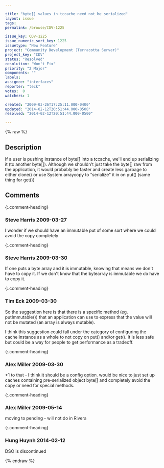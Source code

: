 ```yaml
---

title: "byte[] values in tccache need not be serialized"
layout: issue
tags: 
permalink: /browse/CDV-1225

issue_key: CDV-1225
issue_numeric_sort_key: 1225
issuetype: "New Feature"
project: "Community Development (Terracotta Server)"
project_key: "CDV"
status: "Resolved"
resolution: "Won't Fix"
priority: "2 Major"
components: ""
labels: 
assignee: "interfaces"
reporter: "teck"
votes:  0
watchers: 1

created: "2009-03-26T17:25:11.000-0400"
updated: "2014-02-12T20:51:44.000-0500"
resolved: "2014-02-12T20:51:44.000-0500"

---
```




{% raw %}



## Description

<div markdown="1" class="description">

If a user is pushing instance of byte[] into a tccache, we'll end up serializing it (to another byte[]). Although we shouldn't just take the byte[] raw from the application, it would probably be faster and create less garbage to either clone() or use System.arraycopy to "serialize" it in on put() (same thing for get())

</div>

## Comments


{:.comment-heading}
### **Steve Harris** <span class="date">2009-03-27</span>

<div markdown="1" class="comment">

I wonder if we should have an immutable put of some sort where we could avoid the copy completely

</div>


{:.comment-heading}
### **Steve Harris** <span class="date">2009-03-30</span>

<div markdown="1" class="comment">

If one puts a byte array and it is immutable, knowing that means we don't have to copy it. If we don't know that the bytearray is immutable we do have to copy it.

</div>


{:.comment-heading}
### **Tim Eck** <span class="date">2009-03-30</span>

<div markdown="1" class="comment">

So the suggestion here is that there is a specific method (eg. putImmutable()) that an application can use to express that the value will not be mutated (an array is always mutable). 

I think this suggestion could fall under the category of configuring the cache instance as a whole to not copy on put() and/or get(). It is less safe but could be a way for people to get performance as a tradeoff. 

</div>


{:.comment-heading}
### **Alex Miller** <span class="date">2009-03-30</span>

<div markdown="1" class="comment">

+1 to that - I think it should be a config option.  would be nice to just set up caches containing pre-serialized object byte[] and completely avoid the copy or need for special methods. 

</div>


{:.comment-heading}
### **Alex Miller** <span class="date">2009-05-14</span>

<div markdown="1" class="comment">

moving to pending - will not do in Rivera

</div>


{:.comment-heading}
### **Hung Huynh** <span class="date">2014-02-12</span>

<div markdown="1" class="comment">

DSO is discontinued

</div>



{% endraw %}
